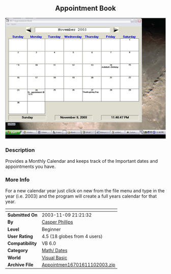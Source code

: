﻿<div align="center">

## Appointment Book

<img src="PIC2003111017518565.JPG">
</div>

### Description

Provides a Monthly Calendar and keeps track of the Important dates and appointments you have.
 
### More Info
 
For a new calendar year just click on new from the file menu and type in the year (i.e. 2003) and the program will create a full years calendar for that year.


<span>             |<span>
---                |---
**Submitted On**   |2003-11-09 21:21:32
**By**             |[Casper Phillips](https://github.com/Planet-Source-Code/PSCIndex/blob/master/ByAuthor/casper-phillips.md)
**Level**          |Beginner
**User Rating**    |4.5 (18 globes from 4 users)
**Compatibility**  |VB 6\.0
**Category**       |[Math/ Dates](https://github.com/Planet-Source-Code/PSCIndex/blob/master/ByCategory/math-dates__1-37.md)
**World**          |[Visual Basic](https://github.com/Planet-Source-Code/PSCIndex/blob/master/ByWorld/visual-basic.md)
**Archive File**   |[Appointmen16701611102003\.zip](https://github.com/Planet-Source-Code/casper-phillips-appointment-book__1-49791/archive/master.zip)









